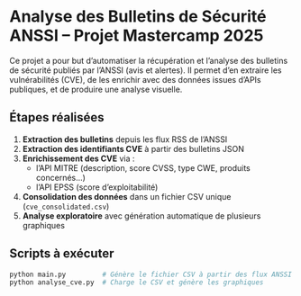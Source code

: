 # Analyse des Bulletins de Sécurité ANSSI – Projet Mastercamp 2025

Ce projet a pour but d’automatiser la récupération et l’analyse des bulletins de sécurité publiés par l’ANSSI (avis et alertes). Il permet d’en extraire les vulnérabilités (CVE), de les enrichir avec des données issues d’APIs publiques, et de produire une analyse visuelle.

## Étapes réalisées

1. **Extraction des bulletins** depuis les flux RSS de l’ANSSI
2. **Extraction des identifiants CVE** à partir des bulletins JSON
3. **Enrichissement des CVE** via :
   - l’API MITRE (description, score CVSS, type CWE, produits concernés…)
   - l’API EPSS (score d’exploitabilité)
4. **Consolidation des données** dans un fichier CSV unique (`cve_consolidated.csv`)
5. **Analyse exploratoire** avec génération automatique de plusieurs graphiques

## Scripts à exécuter

```bash
python main.py         # Génère le fichier CSV à partir des flux ANSSI
python analyse_cve.py  # Charge le CSV et génère les graphiques
